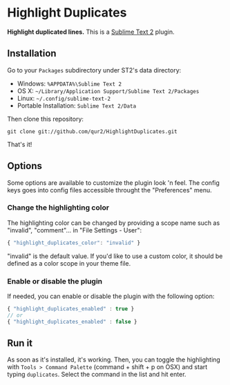 # Highlight Duplicates

**Highlight duplicated lines.**
This is a [Sublime Text 2](http://www.sublimetext.com/2) plugin.


## Installation

Go to your `Packages` subdirectory under ST2's data directory:

* Windows: `%APPDATA%\Sublime Text 2`
* OS X: `~/Library/Application Support/Sublime Text 2/Packages`
* Linux: `~/.config/sublime-text-2`
* Portable Installation: `Sublime Text 2/Data`

Then clone this repository:

    git clone git://github.com/qur2/HighlightDuplicates.git

That's it!


## Options

Some options are available to customize the plugin look 'n feel. The
config keys goes into config files accessible throught the "Preferences"
menu.

### Change the highlighting color

The highlighting color can be changed by providing a scope name such
as "invalid", "comment"... in "File Settings - User":

``` js
{ "highlight_duplicates_color": "invalid" }
```

"invalid" is the default value. If you'd like to use a custom color,
it should be defined as a color scope in your theme file.


### Enable or disable the plugin

If needed, you can enable or disable the plugin with the following option:
```js
{ "highlight_duplicates_enabled" : true }
// or
{ "highlight_duplicates_enabled" : false }
```


## Run it

As soon as it's installed, it's working. Then, you can toggle the highlighting with `Tools > Command Palette` (command + shift + p on OSX) and start typing `duplicates`. Select the command in the list and hit enter.

